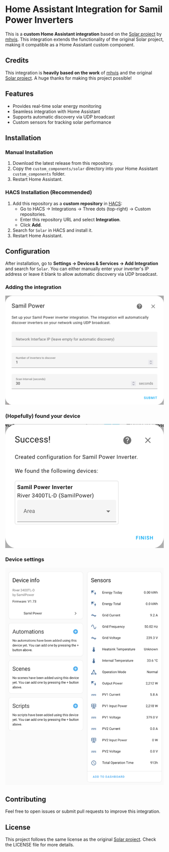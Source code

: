 # Home Assistant Integration for Samil Power Inverters

This is a **custom Home Assistant integration** based on the [Solar project](https://github.com/mhvis/solar/) by [mhvis](https://github.com/mhvis). This integration extends the functionality of the original Solar project, making it compatible as a Home Assistant custom component.

## Credits
This integration is **heavily based on the work** of [mhvis](https://github.com/mhvis) and the original [Solar project](https://github.com/mhvis/solar/). A huge thanks for making this project possible!

## Features
- Provides real-time solar energy monitoring
- Seamless integration with Home Assistant
- Supports automatic discovery via UDP broadcast
- Custom sensors for tracking solar performance

## Installation
### Manual Installation
1. Download the latest release from this repository.
2. Copy the `custom_components/solar` directory into your Home Assistant `custom_components` folder.
3. Restart Home Assistant.

### HACS Installation (Recommended)
1. Add this repository as a **custom repository** in [HACS](https://hacs.xyz/):
   - Go to HACS → Integrations → Three dots (top-right) → Custom repositories.
   - Enter this repository URL and select **Integration**.
   - Click **Add**.
2. Search for `Solar` in HACS and install it.
3. Restart Home Assistant.

## Configuration
After installation, go to **Settings → Devices & Services → Add Integration** and search for `Solar`. You can either manually enter your inverter's IP address or leave it blank to allow automatic discovery via UDP broadcast.

### Adding the integration
![Adding the integration](screenshot_adding_integration.png)

### (Hopefully) found your device
![Found the device](screenshot_found_device.png)

### Device settings
![Device settings](screenshot_device_settings.png)

## Contributing
Feel free to open issues or submit pull requests to improve this integration.

## License
This project follows the same license as the original [Solar project](https://github.com/mhvis/solar/). Check the LICENSE file for more details.